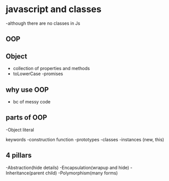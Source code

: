 # javascript and classes 
-although there are no classes in Js

## OOP 

## Object 
- collection of properties and methods
- toLowerCase -promises

## why use OOP

- bc of messy code

## parts of OOP
-Object literal 

keywords
 -construction function
 -prototypes
 -classes
 -instances (new, this)

## 4 pillars
-Abstraction(hide details)
-Encapsulation(wrapup and hide)
-Inheritance(parent child)
-Polymorphism(many forms)

